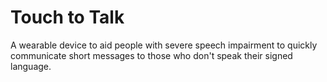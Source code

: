 # Touch to Talk
A wearable device to aid people with severe speech impairment to quickly communicate short messages to those who don't speak their signed language.
